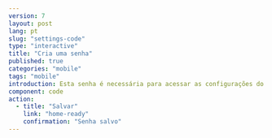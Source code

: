 ```yaml
---
version: 7
layout: post
lang: pt
slug: "settings-code"
type: "interactive"
title: "Cria uma senha"
published: true
categories: "mobile"
tags: "mobile"
introduction: Esta senha é necessária para acessar as configurações do aplicativo. Ela não é necessária para alertar os contatos em caso de emergência.
component: code
action:
  - title: "Salvar"
    link: "home-ready"
    confirmation: "Senha salvo"
---
```

